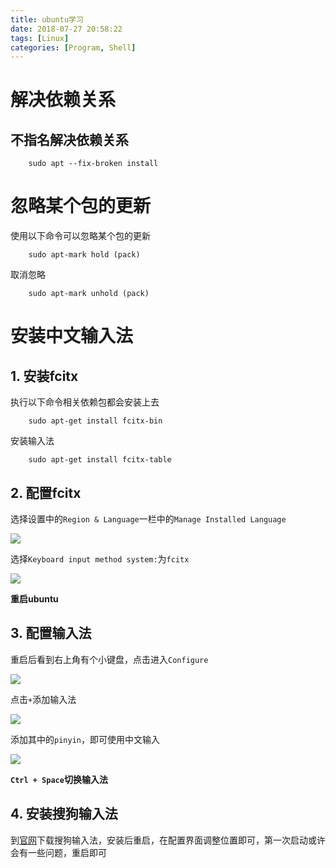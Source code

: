 ```yaml
---
title: ubuntu学习
date: 2018-07-27 20:58:22
tags: [Linux]
categories: [Program, Shell]
---
```


# 解决依赖关系

## 不指名解决依赖关系
```shell
    sudo apt --fix-broken install
```

# 忽略某个包的更新

使用以下命令可以忽略某个包的更新

```shell
    sudo apt-mark hold (pack)
```

取消忽略

```shell
    sudo apt-mark unhold (pack)
```

# 安装中文输入法

## 1. 安装fcitx

执行以下命令相关依赖包都会安装上去

```shell
    sudo apt-get install fcitx-bin
```

安装输入法

```shell
    sudo apt-get install fcitx-table
```

## 2. 配置fcitx

选择设置中的`Region & Language`一栏中的`Manage Installed Language`

<img src = "2018_11_30_01.png">

选择`Keyboard input method system:`为`fcitx`

<img src = "2018_11_30_02.png">

**重启ubuntu**

## 3. 配置输入法

重启后看到右上角有个小键盘，点击进入`Configure`

<img src = "2018_11_30_03.png">

点击`+`添加输入法

<img src = "2018_11_30_04.png">

添加其中的`pinyin`，即可使用中文输入

<img src = "2018_11_30_05.png">

**`Ctrl + Space`切换输入法**

## 4. 安装搜狗输入法

到[官网][1]下载搜狗输入法，安装后重启，在配置界面调整位置即可，第一次启动或许会有一些问题，重启即可

[1]: https://pinyin.sogou.com/linux/?r=pinyin